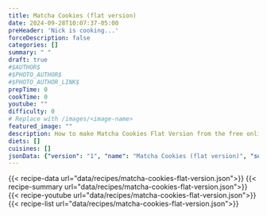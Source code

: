 ```yaml
---
title: Matcha Cookies (flat version)
date: 2024-09-28T10:07:37-05:00
preHeader: 'Nick is cooking...'
forceDescription: false
categories: []
summary: " "
draft: true
#$AUTHOR$
#$PHOTO_AUTHOR$
#$PHOTO_AUTHOR_LINK$
prepTime: 0
cookTime: 0
youtube: ""
difficulty: 0
# Replace with /images/<image-name>
featured_image: ""
description: How to make Matcha Cookies Flat Version from the free online cookbook
diets: []
cuisines: []
jsonData: {"version": "1", "name": "Matcha Cookies (flat version)", "summary": "", "steps": [{"sectionTitle": "", "steps": ["Melt the butter in a medium sized pan or pot, then transfer to a heat-resistant bowl to cool. Let sit at least 10 minutes.", "Meanwhile, whisk flour, cake flour, baking soda, salt, and matcha powder together into another bowl.", "When the butter has cooled, add sugar and brown sugar. Whisk to combine throughly. Add eggs and vanilla. Whisk to combine throughly.", "Combine dry ingredients into wet ingredients about a quarter at a time, mixing with a rubber spatchula until combined each time.", "If using white chocolate chips, mix in to combine.", "Place batter in the fridge for 20 minutes.", "Preheat oven to 350F", "Remove batter from fridge. Line a cookie sheet with parchment paper.", "Scoop batter in slightly heaping tablespoon sized amounts onto cookie sheet.", "Bake 10-12 minutes.", "Remove and let cool on cooling rack 10 minutes before eating.", "Store in air tight container at room temperature or in the fridge for consumption later."]}], "ingredients": [{"sectionTitle": "", "ingredients": [{"unit": "cup", "amount": [1], "ingredient": "unsalted butter"}, {"unit": "cup", "amount": [1, 1], "ingredient": "all purpose flour"}, {"unit": "cup", "amount": [1], "ingredient": "cake flour"}, {"unit": "tsp", "amount": [1], "ingredient": "baking soda"}, {"unit": "tsp", "amount": [0.5], "ingredient": "salt"}, {"unit": "tsp", "amount": [2], "ingredient": "matcha powder"}, {"unit": "cup", "amount": [0.5], "ingredient": "granulated sugar"}, {"unit": "cup", "amount": [1], "ingredient": "light brown sugar"}, {"unit": "tsp", "amount": [1], "ingredient": "vanilla extract"}, {"unit": "", "amount": [2], "ingredient": "eggs room temperature"}]}], "timestamp": "9/29/2024 10:07:37", "categories": [], "difficulty": 0, "attribution": {}}
---
```

{{< recipe-data url="data/recipes/matcha-cookies-flat-version.json">}}
{{< recipe-summary url="data/recipes/matcha-cookies-flat-version.json">}}
{{< recipe-youtube url="data/recipes/matcha-cookies-flat-version.json">}}
{{< recipe-list url="data/recipes/matcha-cookies-flat-version.json">}}
